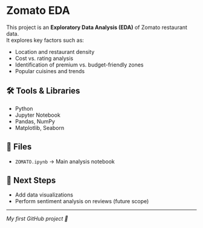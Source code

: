 # Zomato EDA

This project is an **Exploratory Data Analysis (EDA)** of Zomato restaurant data.  
It explores key factors such as:

- Location and restaurant density  
- Cost vs. rating analysis  
- Identification of premium vs. budget-friendly zones  
- Popular cuisines and trends  

## 🛠️ Tools & Libraries
- Python  
- Jupyter Notebook  
- Pandas, NumPy  
- Matplotlib, Seaborn  

## 📂 Files
- `ZOMATO.ipynb` → Main analysis notebook  

## 🚀 Next Steps
- Add data visualizations  
- Perform sentiment analysis on reviews (future scope)  

---
*My first GitHub project 🚀*
